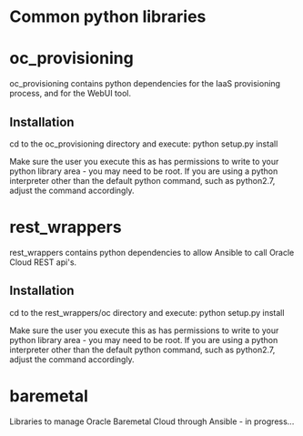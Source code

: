 # Common python libraries

# oc_provisioning
oc_provisioning contains python dependencies for the IaaS provisioning process, and for the WebUI tool.

## Installation
cd to the oc_provisioning directory and execute:
python setup.py install

Make sure the user you execute this as has permissions to write to your python library area - you may need to be root.
If you are using a python interpreter other than the default python command, such as python2.7, adjust the command accordingly.


# rest_wrappers
rest_wrappers contains python dependencies to allow Ansible to call Oracle Cloud REST api's.

## Installation
cd to the rest_wrappers/oc directory and execute:
python setup.py install

Make sure the user you execute this as has permissions to write to your python library area - you may need to be root.
If you are using a python interpreter other than the default python command, such as python2.7, adjust the command accordingly.

# baremetal
Libraries to manage Oracle Baremetal Cloud through Ansible - in progress...
 